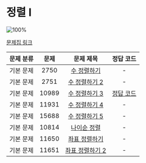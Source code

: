 # 정렬 I

![100%](https://progress-bar.xyz/1/?scale=8&title=progress&width=500&color=babaca&suffix=/8)

[문제집 링크](https://www.acmicpc.net/workbook/view/7317)

| 문제 분류 | 문제 | 문제 제목 | 정답 코드 |
| :--: | :--: | :--: | :--: |
| 기본 문제 | 2750 | [수 정렬하기](https://www.acmicpc.net/problem/2750) | - |
| 기본 문제 | 2751 | [수 정렬하기 2](https://www.acmicpc.net/problem/2751) | - |
| 기본 문제 | 10989 | [수 정렬하기 3](https://www.acmicpc.net/problem/10989) | [정답 코드](../0x0E/10989.cpp) |
| 기본 문제 | 11931 | [수 정렬하기 4](https://www.acmicpc.net/problem/11931) | - |
| 기본 문제 | 15688 | [수 정렬하기 5](https://www.acmicpc.net/problem/15688) | - |
| 기본 문제 | 10814 | [나이순 정렬](https://www.acmicpc.net/problem/10814) | - |
| 기본 문제 | 11650 | [좌표 정렬하기](https://www.acmicpc.net/problem/11650) | - |
| 기본 문제 | 11651 | [좌표 정렬하기 2](https://www.acmicpc.net/problem/11651) | - |
